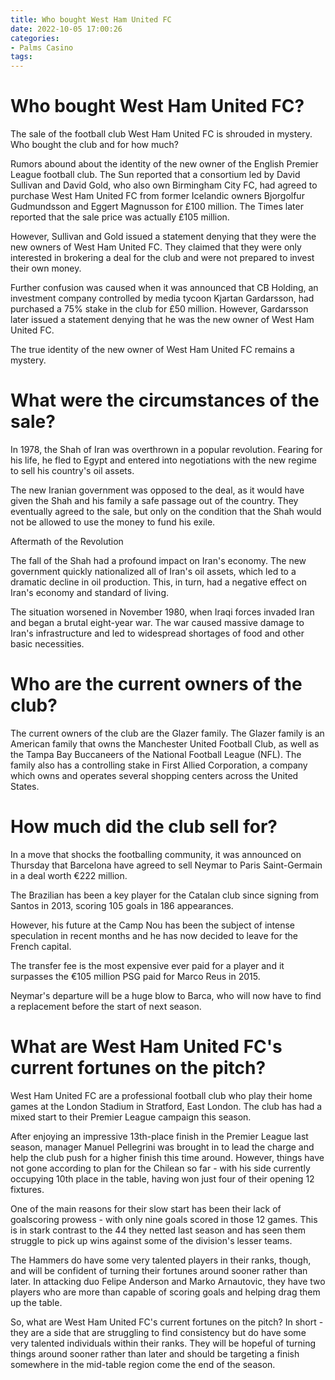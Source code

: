 ```yaml
---
title: Who bought West Ham United FC 
date: 2022-10-05 17:00:26
categories:
- Palms Casino
tags:
---
```



#  Who bought West Ham United FC? 

The sale of the football club West Ham United FC is shrouded in mystery. Who bought the club and for how much?

Rumors abound about the identity of the new owner of the English Premier League football club. The Sun reported that a consortium led by David Sullivan and David Gold, who also own Birmingham City FC, had agreed to purchase West Ham United FC from former Icelandic owners Bjorgolfur Gudmundsson and Eggert Magnusson for £100 million. The Times later reported that the sale price was actually £105 million.

However, Sullivan and Gold issued a statement denying that they were the new owners of West Ham United FC. They claimed that they were only interested in brokering a deal for the club and were not prepared to invest their own money.

Further confusion was caused when it was announced that CB Holding, an investment company controlled by media tycoon Kjartan Gardarsson, had purchased a 75% stake in the club for £50 million. However, Gardarsson later issued a statement denying that he was the new owner of West Ham United FC.

The true identity of the new owner of West Ham United FC remains a mystery.

#  What were the circumstances of the sale? 
In 1978, the Shah of Iran was overthrown in a popular revolution. Fearing for his life, he fled to Egypt and entered into negotiations with the new regime to sell his country's oil assets. 

The new Iranian government was opposed to the deal, as it would have given the Shah and his family a safe passage out of the country. They eventually agreed to the sale, but only on the condition that the Shah would not be allowed to use the money to fund his exile. 

Aftermath of the Revolution 

The fall of the Shah had a profound impact on Iran's economy. The new government quickly nationalized all of Iran's oil assets, which led to a dramatic decline in oil production. This, in turn, had a negative effect on Iran's economy and standard of living. 

The situation worsened in November 1980, when Iraqi forces invaded Iran and began a brutal eight-year war. The war caused massive damage to Iran's infrastructure and led to widespread shortages of food and other basic necessities.

#  Who are the current owners of the club? 

The current owners of the club are the Glazer family. The Glazer family is an American family that owns the Manchester United Football Club, as well as the Tampa Bay Buccaneers of the National Football League (NFL). The family also has a controlling stake in First Allied Corporation, a company which owns and operates several shopping centers across the United States.

#  How much did the club sell for? 

In a move that shocks the footballing community, it was announced on Thursday that Barcelona have agreed to sell Neymar to Paris Saint-Germain in a deal worth €222 million.

The Brazilian has been a key player for the Catalan club since signing from Santos in 2013, scoring 105 goals in 186 appearances.

However, his future at the Camp Nou has been the subject of intense speculation in recent months and he has now decided to leave for the French capital.

The transfer fee is the most expensive ever paid for a player and it surpasses the €105 million PSG paid for Marco Reus in 2015.

Neymar's departure will be a huge blow to Barca, who will now have to find a replacement before the start of next season.

#  What are West Ham United FC's current fortunes on the pitch?

West Ham United FC are a professional football club who play their home games at the London Stadium in Stratford, East London. The club has had a mixed start to their Premier League campaign this season.

After enjoying an impressive 13th-place finish in the Premier League last season, manager Manuel Pellegrini was brought in to lead the charge and help the club push for a higher finish this time around. However, things have not gone according to plan for the Chilean so far - with his side currently occupying 10th place in the table, having won just four of their opening 12 fixtures.

One of the main reasons for their slow start has been their lack of goalscoring prowess - with only nine goals scored in those 12 games. This is in stark contrast to the 44 they netted last season and has seen them struggle to pick up wins against some of the division's lesser teams.

The Hammers do have some very talented players in their ranks, though, and will be confident of turning their fortunes around sooner rather than later. In attacking duo Felipe Anderson and Marko Arnautovic, they have two players who are more than capable of scoring goals and helping drag them up the table.

So, what are West Ham United FC's current fortunes on the pitch? In short - they are a side that are struggling to find consistency but do have some very talented individuals within their ranks. They will be hopeful of turning things around sooner rather than later and should be targeting a finish somewhere in the mid-table region come the end of the season.